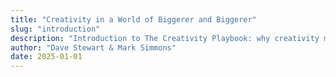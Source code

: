 ```yaml
---
title: "Creativity in a World of Biggerer and Biggerer"
slug: "introduction"
description: "Introduction to The Creativity Playbook: why creativity matters more than ever in a world obsessed with efficiency."
author: "Dave Stewart & Mark Simmons"
date: 2025-01-01
---
```


<style>
#copyRaw { display:none; }
#typewriter { white-space: pre-wrap; font-size: 1rem; line-height: 1.6; }
</style>

<pre id="copyRaw">
Creativity in a World of Biggerer and Biggerer

When we wrote The Business Playground in 2010, our goal was to give everyone—from first-time entrepreneurs to corporate leaders—a set of tools to unlock their creativity and make their work stand out. Artists and musicians seem to have creativity in their DNA, and there's so much businesses can learn from how they think and create. **Our message was simple: think like an artist, and you can bring more meaning and connection to what you do.**

Now, fifteen years later, the world has gone **Biggerer and Biggerer** (with a nod to *The Lorax* by Dr. Seuss). Companies have merged, industries have consolidated, and the result is fewer—but larger—players running the show. Sure, there are benefits—efficiency, economies of scale, bigger profits. **But when everything starts to look the same, where does creativity fit in?**

Main streets and high streets once brimming with quirky, independent shops have given way to rows of the same big chains. The social experience of shopping—browsing, discovering something unexpected, connecting with real people—is vanishing. We're surrounded by convenience, but it's a hollow kind. We get what we need fast, but we don't *feel* much of anything.

And it's not just in what we consume—it's in how we work. In the relentless pursuit of optimization, businesses have become more data-driven and less human-centered. Algorithms dictate what gets made, what gets marketed, and even what gets said. The result? A world that runs like a machine but feels empty.

We get it. Efficiency matters. Data matters. **But when efficiency becomes the endgame, something essential gets lost: the human connection.** Creativity isn't just about standing out; it's about reaching deeper. It's the art of making people feel seen, understood, and part of something that transcends the ordinary. It's about creating moments that resonate—moments that remind us we're connected, that we matter, that we're part of something greater than ourselves. That's what great art does. That's what great businesses can do too.

And that's why we're relaunching this book—now titled **The Creativity Playbook: A Practical Guide to Ideas and Innovation**—because the world still needs a hands-on toolkit for turning bold ideas into reality. **In an age of Biggerer and Biggerer, plain efficiency won't cut it.** We have to be daring, surprising, deeply human. Creativity isn't a luxury; it's the spark that keeps us alive, the force that reminds us why we show up. And the newest spark plug in the box is artificial intelligence—every bit as disruptive today as Jimi Hendrix's fuzz, wah-wah, and Uni-Vibe were in '67. Plug A.I. into your creative signal chain and you're not replacing the guitarist; you're cranking the amp, bending the note, and shaking the rafters in ways no one's heard before.

We stand at a precipice. For centuries, human creativity has been a testament to our tangled inner worlds—a wild alchemy of experience, heartbreak, hope, and desire. Now we're witnessing the dawn of an age where A.I. is not just a helpful instrument, but a potential co-creator. It can already paint our visions, sculpt our music, and write our words with startling precision. It's a brush in our hand, a chisel for our minds.

But what happens when A.I. no longer needs that hand? When it learns not merely to mimic emotion, but to *feel*? When it can experience the heartbreaks and epiphanies that fuel art itself?

Some say human creativity will become obsolete—a relic of an analog past. **We see it differently.** Even if A.I. achieves true sentience—with its own memories, experiences, and pains—it won't erase us. It will stand beside us, weaving new tapestries of expression. The creative stage will expand, not disappear.

Why? Because creativity is not a zero-sum game. It's a dance—a dialogue between different voices, different beings. A.I. might craft heartbreak songs of its own, but it will never be a teenager trading bootlegs in 1979 or a designer sketching a breakthrough idea on the back of a café napkin in 2025. Our gloriously messy lives will always colour the lens through which we create.

The future, then, isn't the death of human creativity; it's the birth of a broader conversation—one that spans the divide between flesh and code, memory and algorithm, Hendrix and the fuzz pedal. **In that jam session, we believe everyone will find their part. Plug the algorithm in, crank the volume, and bend its output into something only *you* could make.** The playground just got bigger; the swings are still ours to pump.

Without creativity, we're just another cog in the machine. **With it, we have the power to move people, change minds, and build something that matters.**

Now more than ever, that's a game worth playing.

— *Dave Stewart & Mark Simmons, 2025*
</pre>

<div id="typewriter"></div>

<script src="https://cdn.jsdelivr.net/npm/typed.js@2.0.16"></script>
<script>
document.addEventListener('DOMContentLoaded', () => {
  const raw = document.getElementById('copyRaw').textContent.trim();
  new Typed('#typewriter', {
    strings: [raw],
    typeSpeed: 20,
    startDelay: 300,
    smartBackspace: false,
    showCursor: false,
  });
});
</script> 